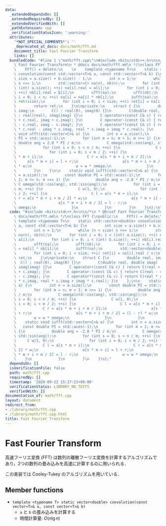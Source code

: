 ```yaml
---
data:
  _extendedDependsOn: []
  _extendedRequiredBy: []
  _extendedVerifiedWith: []
  _pathExtension: cpp
  _verificationStatusIcon: ':warning:'
  attributes:
    '*NOT_SPECIAL_COMMENTS*': ''
    _deprecated_at_docs: docs/math/fft.md
    document_title: Fast Fourier Transform
    links: []
  bundledCode: "#line 1 \"math/fft.cpp\"\n#include <bits/stdc++.h>\n\n/*\n * @brief\
    \ Fast Fourier Transform\n * @docs docs/math/fft.md\n */\nclass FFT {\npublic:\n\
    \    FFT() = delete;\n    \n    template <typename T>\n    static std::vector<double>\
    \ convolution(const std::vector<T>& a, const std::vector<T>& b) {\n        int\
    \ size = a.size() + b.size() - 1;\n        int n = 1;\n        while (n < size)\
    \ n <<= 1;\n        std::vector<C> na(n), nb(n);\n        for (int i = 0; i <\
    \ (int) a.size(); ++i) na[i].real = a[i];\n        for (int i = 0; i < (int) b.size();\
    \ ++i) nb[i].real = b[i];\n        ufft(na);\n        ufft(nb);\n        for (int\
    \ i = 0; i < n; ++i) na[i] = na[i] * nb[i];\n        iufft(na);\n        std::vector<double>\
    \ ret(size);\n        for (int i = 0; i < size; ++i) ret[i] = na[i].real / n;\n\
    \        return ret;\n    }\n\nprivate:\n    struct C {\n        double real,\
    \ imag;\n        C() : real(0), imag(0) {}\n        C(double real, double imag)\
    \ : real(real), imag(imag) {}\n        C operator+(const C& c) { return C(real\
    \ + c.real, imag + c.imag); }\n        C operator-(const C& c) { return C(real\
    \ - c.real, imag - c.imag); }\n        C operator*(const C& c) { return C(real\
    \ * c.real - imag * c.imag, real * c.imag + imag * c.real); }\n    };\n\n    static\
    \ void ufft(std::vector<C>& a) {\n        int n = a.size();\n        const double\
    \ PI = std::acos(-1);\n        for (int m = n; m > 1; m >>= 1) {\n           \
    \ double ang = 2.0 * PI / m;\n            C omega(std::cos(ang), std::sin(ang));\n\
    \            for (int s = 0; s < n / m; ++s) {\n                C w(1, 0);\n \
    \               for (int i = 0; i < m / 2; ++i) {\n                    C l = a[s\
    \ * m + i];\n                    C r = a[s * m + i + m / 2];\n               \
    \     a[s * m + i] = l + r;\n                    a[s * m + i + m / 2] = (l - r)\
    \ * w;\n                    w = w * omega;\n                }\n            }\n\
    \        }\n    }\n\n    static void iufft(std::vector<C>& a) {\n        int n\
    \ = a.size();\n        const double PI = std::acos(-1);\n        for (int m =\
    \ 2; m <= n; m <<= 1) {\n            double ang = -2.0 * PI / m;\n           \
    \ C omega(std::cos(ang), std::sin(ang));\n            for (int s = 0; s < n /\
    \ m; ++s) {\n                C w(1, 0);\n                for (int i = 0; i < m\
    \ / 2; ++i) {\n                    C l = a[s * m + i];\n                    C\
    \ r = a[s * m + i + m / 2] * w;\n                    a[s * m + i] = l + r;\n \
    \                   a[s * m + i + m / 2] = l - r;\n                    w = w *\
    \ omega;\n                }\n            }\n        }\n    }\n};\n"
  code: "#include <bits/stdc++.h>\n\n/*\n * @brief Fast Fourier Transform\n * @docs\
    \ docs/math/fft.md\n */\nclass FFT {\npublic:\n    FFT() = delete;\n    \n   \
    \ template <typename T>\n    static std::vector<double> convolution(const std::vector<T>&\
    \ a, const std::vector<T>& b) {\n        int size = a.size() + b.size() - 1;\n\
    \        int n = 1;\n        while (n < size) n <<= 1;\n        std::vector<C>\
    \ na(n), nb(n);\n        for (int i = 0; i < (int) a.size(); ++i) na[i].real =\
    \ a[i];\n        for (int i = 0; i < (int) b.size(); ++i) nb[i].real = b[i];\n\
    \        ufft(na);\n        ufft(nb);\n        for (int i = 0; i < n; ++i) na[i]\
    \ = na[i] * nb[i];\n        iufft(na);\n        std::vector<double> ret(size);\n\
    \        for (int i = 0; i < size; ++i) ret[i] = na[i].real / n;\n        return\
    \ ret;\n    }\n\nprivate:\n    struct C {\n        double real, imag;\n      \
    \  C() : real(0), imag(0) {}\n        C(double real, double imag) : real(real),\
    \ imag(imag) {}\n        C operator+(const C& c) { return C(real + c.real, imag\
    \ + c.imag); }\n        C operator-(const C& c) { return C(real - c.real, imag\
    \ - c.imag); }\n        C operator*(const C& c) { return C(real * c.real - imag\
    \ * c.imag, real * c.imag + imag * c.real); }\n    };\n\n    static void ufft(std::vector<C>&\
    \ a) {\n        int n = a.size();\n        const double PI = std::acos(-1);\n\
    \        for (int m = n; m > 1; m >>= 1) {\n            double ang = 2.0 * PI\
    \ / m;\n            C omega(std::cos(ang), std::sin(ang));\n            for (int\
    \ s = 0; s < n / m; ++s) {\n                C w(1, 0);\n                for (int\
    \ i = 0; i < m / 2; ++i) {\n                    C l = a[s * m + i];\n        \
    \            C r = a[s * m + i + m / 2];\n                    a[s * m + i] = l\
    \ + r;\n                    a[s * m + i + m / 2] = (l - r) * w;\n            \
    \        w = w * omega;\n                }\n            }\n        }\n    }\n\n\
    \    static void iufft(std::vector<C>& a) {\n        int n = a.size();\n     \
    \   const double PI = std::acos(-1);\n        for (int m = 2; m <= n; m <<= 1)\
    \ {\n            double ang = -2.0 * PI / m;\n            C omega(std::cos(ang),\
    \ std::sin(ang));\n            for (int s = 0; s < n / m; ++s) {\n           \
    \     C w(1, 0);\n                for (int i = 0; i < m / 2; ++i) {\n        \
    \            C l = a[s * m + i];\n                    C r = a[s * m + i + m /\
    \ 2] * w;\n                    a[s * m + i] = l + r;\n                    a[s\
    \ * m + i + m / 2] = l - r;\n                    w = w * omega;\n            \
    \    }\n            }\n        }\n    }\n};"
  dependsOn: []
  isVerificationFile: false
  path: math/fft.cpp
  requiredBy: []
  timestamp: '2020-09-22 15:17:21+09:00'
  verificationStatus: LIBRARY_NO_TESTS
  verifiedWith: []
documentation_of: math/fft.cpp
layout: document
redirect_from:
- /library/math/fft.cpp
- /library/math/fft.cpp.html
title: Fast Fourier Transform
---
```

# Fast Fourier Transform

高速フーリエ変換 (FFT) は数列の離散フーリエ変換を計算するアルゴリズムであり，2つの数列の畳み込みを高速に計算するのに用いられる．

この実装では Cooley-Tukey のアルゴリズムを用いている．

## Member functions

- `template <typename T> static vector<double> convolution(const vector<T>& a, const vector<T>& b)`
    - `a` と `b` の畳み込みを計算する
    - 時間計算量: $O(n\lg n)$